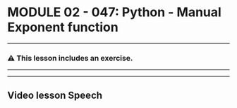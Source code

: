 # MODULE 02 - 047: Python - Manual Exponent function

***

### ⚠️ This lesson includes an exercise.

****



***

## Video lesson Speech
